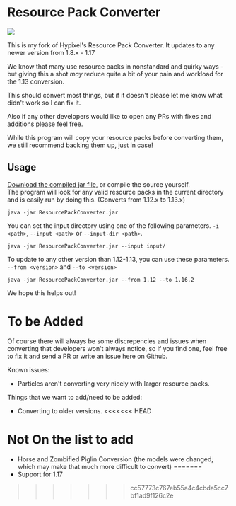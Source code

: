 # Resource Pack Converter
[![](https://jitpack.io/v/agentdid127/ResourcePackConverter.svg)](https://jitpack.io/#agentdid127/ResourcePackConverter)


This is my fork of Hypixel's Resource Pack Converter. It updates to any newer version from 1.8.x - 1.17

We know that many use resource packs in nonstandard and quirky ways - but giving this a shot *may* reduce quite a bit of your pain and workload for the 1.13 conversion.

This should convert most things, but if it doesn't please let me know what didn't work so I can fix it.

Also if any other developers would like to open any PRs with fixes and additions please feel free.

While this program will copy your resource packs before converting them, we still recommend backing them up, just in case!

## Usage
[Download the compiled jar file](https://github.com/agentdid127/ResourcePackConverter/releases/latest), or compile the source yourself.  
The program will look for any valid resource packs in the current directory and is easily run by doing this.
(Converts from 1.12.x to 1.13.x)

    java -jar ResourcePackConverter.jar

You can set the input directory using one of the following parameters.
`-i <path>`, `--input <path>` or `--input-dir <path>`.

    java -jar ResourcePackConverter.jar --input input/
	
To update to any other version than 1.12-1.13, you can use these parameters.
`--from <version>` and `--to <version>`

	java -jar ResourcePackConverter.jar --from 1.12 --to 1.16.2

We hope this helps out!



# To be Added
Of course there will always be some discrepencies and issues when converting that developers won't always notice, so if you find one, feel free to fix it and send a PR or write an issue here on Github.

Known issues:
 - Particles aren't converting very nicely with larger resource packs.

Things that we want to add/need to be added:
 - Converting to older versions.
<<<<<<< HEAD

# Not On the list to add

 - Horse and Zombified Piglin Conversion (the models were changed, which may make that much more difficult to convert)
=======
 - Support for 1.17
>>>>>>> cc57773c767eb55a4c4cbda5cc7bf1ad9f126c2e
